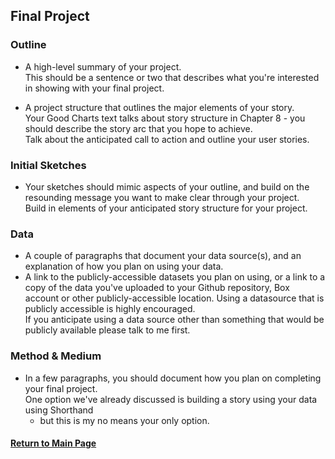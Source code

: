 ## Final Project

### Outline

- A high-level summary of your project.  
  This should be a sentence or two that describes what you're interested in showing with your final project.

- A project structure that outlines the major elements of your story.  
  Your Good Charts text talks about story structure in Chapter 8 - you should describe the story arc that you hope to achieve.  
  Talk about the anticipated call to action and outline your user stories. 

### Initial Sketches

- Your sketches should mimic aspects of your outline, and build on the resounding message you want to make clear through your project.  
  Build in elements of your anticipated story structure for your project.
  
### Data

- A couple of paragraphs that document your data source(s), and an explanation of how you plan on using your data. 
- A link to the publicly-accessible datasets you plan on using, 
  or a link to a copy of the data you've uploaded to your Github repository, 
  Box account or other publicly-accessible location. Using a datasource that is publicly accessible is highly encouraged.  
  If you anticipate using a data source other than something that would be publicly available please talk to me first. 
  
### Method & Medium

- In a few paragraphs, you should document how you plan on completing your final project.  
  One option we've already discussed is building a story using your data using Shorthand 
  - but this is my no means your only option.  

#### [Return to Main Page](/README.md)
